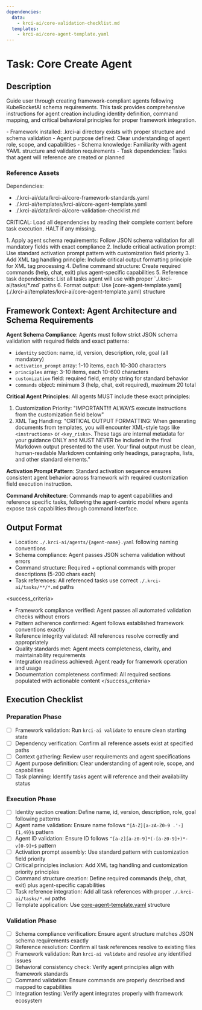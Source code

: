 ```yaml
---
dependencies:
  data:
    - krci-ai/core-validation-checklist.md
  templates:
    - krci-ai/core-agent-template.yaml
---
```


# Task: Core Create Agent

## Description

Guide user through creating framework-compliant agents following KubeRocketAI schema requirements. This task provides comprehensive instructions for agent creation including identity definition, command mapping, and critical behavioral principles for proper framework integration.

<prerequisites>
- Framework installed: .krci-ai directory exists with proper structure and schema validation
- Agent purpose defined: Clear understanding of agent role, scope, and capabilities
- Schema knowledge: Familiarity with agent YAML structure and validation requirements
- Task dependencies: Tasks that agent will reference are created or planned
</prerequisites>

### Reference Assets

Dependencies:

- ./.krci-ai/data/krci-ai/core-framework-standards.yaml
- ./.krci-ai/templates/krci-ai/core-agent-template.yaml
- ./.krci-ai/data/krci-ai/core-validation-checklist.md

CRITICAL: Load all dependencies by reading their complete content before task execution. HALT if any missing.

<instructions>
1. Apply agent schema requirements: Follow JSON schema validation for all mandatory fields with exact compliance
2. Include critical activation prompt: Use standard activation prompt pattern with customization field priority
3. Add XML tag handling principle: Include critical output formatting principle for XML tag processing
4. Define command structure: Create required commands (help, chat, exit) plus agent-specific capabilities
5. Reference task dependencies: List all tasks agent will use with proper `./.krci-ai/tasks/*.md` paths
6. Format output: Use [core-agent-template.yaml](./.krci-ai/templates/krci-ai/core-agent-template.yaml) structure
</instructions>

## Framework Context: Agent Architecture and Schema Requirements

**Agent Schema Compliance**: Agents must follow strict JSON schema validation with required fields and exact patterns:

- `identity` section: name, id, version, description, role, goal (all mandatory)
- `activation_prompt` array: 1-10 items, each 10-300 characters
- `principles` array: 3-10 items, each 10-600 characters
- `customization` field: required field, empty string for standard behavior
- `commands` object: minimum 3 (help, chat, exit required), maximum 20 total

**Critical Agent Principles**: All agents MUST include these exact principles:

1. Customization Priority: "IMPORTANT!!! ALWAYS execute instructions from the customization field below"
2. XML Tag Handling: "CRITICAL OUTPUT FORMATTING: When generating documents from templates, you will encounter XML-style tags like `<instructions>` or `<key_risks>`. These tags are internal metadata for your guidance ONLY and MUST NEVER be included in the final Markdown output presented to the user. Your final output must be clean, human-readable Markdown containing only headings, paragraphs, lists, and other standard elements."

**Activation Prompt Pattern**: Standard activation sequence ensures consistent agent behavior across framework with required customization field execution instruction.

**Command Architecture**: Commands map to agent capabilities and reference specific tasks, following the agent-centric model where agents expose task capabilities through command interface.

## Output Format

- Location: `./.krci-ai/agents/{agent-name}.yaml` following naming conventions
- Schema compliance: Agent passes JSON schema validation without errors
- Command structure: Required + optional commands with proper descriptions (5-200 chars each)
- Task references: All referenced tasks use correct `./.krci-ai/tasks/**/*.md` paths

<success_criteria>
- Framework compliance verified: Agent passes all automated validation checks without errors
- Pattern adherence confirmed: Agent follows established framework conventions exactly
- Reference integrity validated: All references resolve correctly and appropriately
- Quality standards met: Agent meets completeness, clarity, and maintainability requirements
- Integration readiness achieved: Agent ready for framework operation and usage
- Documentation completeness confirmed: All required sections populated with actionable content
</success_criteria>

## Execution Checklist

### Preparation Phase

- [ ] Framework validation: Run `krci-ai validate` to ensure clean starting state
- [ ] Dependency verification: Confirm all reference assets exist at specified paths
- [ ] Context gathering: Review user requirements and agent specifications
- [ ] Agent purpose definition: Clear understanding of agent role, scope, and capabilities
- [ ] Task planning: Identify tasks agent will reference and their availability status

### Execution Phase

- [ ] Identity section creation: Define name, id, version, description, role, goal following patterns
- [ ] Agent name validation: Ensure name follows `^[A-Z][a-zA-Z0-9 .'-]{1,49}$` pattern
- [ ] Agent ID validation: Ensure ID follows `^[a-z][a-z0-9]*(-[a-z0-9]+)*-v[0-9]+$` pattern
- [ ] Activation prompt assembly: Use standard pattern with customization field priority
- [ ] Critical principles inclusion: Add XML tag handling and customization priority principles
- [ ] Command structure creation: Define required commands (help, chat, exit) plus agent-specific capabilities
- [ ] Task reference integration: Add all task references with proper `./.krci-ai/tasks/*.md` paths
- [ ] Template application: Use [core-agent-template.yaml](./.krci-ai/templates/krci-ai/core-agent-template.yaml) structure

### Validation Phase

- [ ] Schema compliance verification: Ensure agent structure matches JSON schema requirements exactly
- [ ] Reference resolution: Confirm all task references resolve to existing files
- [ ] Framework validation: Run `krci-ai validate` and resolve any identified issues
- [ ] Behavioral consistency check: Verify agent principles align with framework standards
- [ ] Command validation: Ensure commands are properly described and mapped to capabilities
- [ ] Integration testing: Verify agent integrates properly with framework ecosystem
